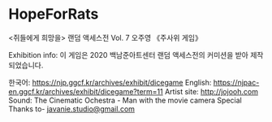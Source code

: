 # HopeForRats
<쥐들에게 희망을> 랜덤 액세스전  Vol. 7 오주영 《주사위 게임》


Exhibition info:
이 게임은 2020 백남준아트센터 랜덤 액세스전의 커미션을 받아 제작되었습니다.

한국어: https://njp.ggcf.kr/archives/exhibit/dicegame
English: https://njpac-en.ggcf.kr/archives/exhibit/dicegame?term=11
Artist site: http://jojooh.com
Sound: The Cinematic Ochestra - Man with the movie camera
Special Thanks to- javanie.studio@gmail.com

